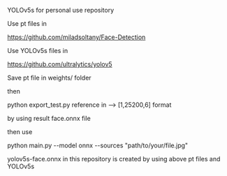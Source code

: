 YOLOv5s for personal use repository

Use pt files in

https://github.com/miladsoltany/Face-Detection

Use YOLOv5s files in 

https://github.com/ultralytics/yolov5

Save pt file in weights/ folder

then 

python export_test.py 
reference in --> [1,25200,6] format

by using result face.onnx file

then use

python main.py --model onnx --sources "path/to/your/file.jpg"

yolov5s-face.onnx in this repository is created by using above pt files and YOLOv5s
